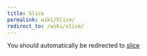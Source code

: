 ```yaml
---
title: Slice
permalink: wiki/Slice/
redirect_to: /wiki/slice/
---
```


You should automatically be redirected to [slice](/wiki/slice/)
